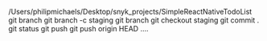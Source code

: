 /Users/philipmichaels/Desktop/snyk_projects/SimpleReactNativeTodoList
git branch
git branch -c staging
git branch 
git checkout staging
git commit .
git status
git push
git push origin HEAD
....